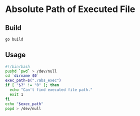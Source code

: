 # Absolute Path of Executed File

## Build

```bash
go build
```

## Usage

```bash
#!/bin/bash
pushd `pwd` > /dev/null
cd `dirname $0`
exec_path=$("./abs_exec")
if [ "$?" != "0" ]; then
  echo "Can't find executed file path."
  exit 1
fi
echo "$exec_path"
popd > /dev/null
```